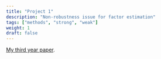 ```yaml
---
title: "Project 1"
description: "Non-robustness issue for factor estimation"
tags: ["methods", "strong", "weak"]
weight: 1
draft: false
---
```


[My third year paper](../Third_year_paper__second_draft.pdf).
